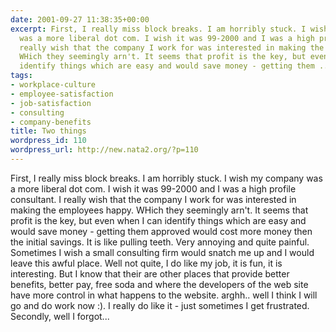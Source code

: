 ```yaml
---
date: 2001-09-27 11:38:35+00:00
excerpt: First, I really miss block breaks. I am horribly stuck. I wish my company
  was a more liberal dot com. I wish it was 99-2000 and I was a high profile consultant.  I
  really wish that the company I work for was interested in making the employees happy.
  WHich they seemingly arn't. It seems that profit is the key, but even when I can
  identify things which are easy and would save money - getting them ...
tags:
- workplace-culture
- employee-satisfaction
- job-satisfaction
- consulting
- company-benefits
title: Two things
wordpress_id: 110
wordpress_url: http://new.nata2.org/?p=110
---
```


First, I really miss block breaks. I am horribly stuck. I wish my company was a more liberal dot com. I wish it was 99-2000 and I was a high profile consultant.  I really wish that the company I work for was interested in making the employees happy. WHich they seemingly arn't. It seems that profit is the key, but even when I can identify things which are easy and would save money - getting them approved would cost more money then the initial savings. It is like pulling teeth. Very annoying and quite painful. Sometimes I wish a small consulting firm would snatch me up and I would leave this awful place. Well not quite, I do like my job, it is fun, it is interesting. But I know that their are other places that provide better benefits, better pay, free soda and where the developers of the web site have more control in what happens to the website. arghh.. well I think I will go and do work now :). I really do like it - just sometimes I get frustrated.
Secondly, well I forgot...